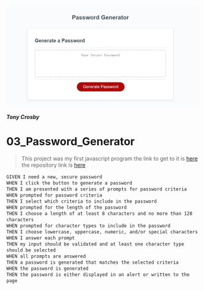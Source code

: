 <a href="http://tonycrosby.net/03_password_generator"><img src="./assets/Capture.JPG" title="password generator" alt="Password Generator"></a>

***Tony Crosby***

# 03_Password_Generator

> This project was my first javascript program the link to get to it is <a href="https://tonycrosby-tech.github.io/03_password_generator/" rel="password_generator">here</a> the repository link is <a href="https://github.com/tonycrosby-tech/03_password_generator" rel="repository">here</a>

```
GIVEN I need a new, secure password
WHEN I click the button to generate a password
THEN I am presented with a series of prompts for password criteria
WHEN prompted for password criteria
THEN I select which criteria to include in the password
WHEN prompted for the length of the password
THEN I choose a length of at least 8 characters and no more than 128 characters
WHEN prompted for character types to include in the password
THEN I choose lowercase, uppercase, numeric, and/or special characters
WHEN I answer each prompt
THEN my input should be validated and at least one character type should be selected
WHEN all prompts are answered
THEN a password is generated that matches the selected criteria
WHEN the password is generated
THEN the password is either displayed in an alert or written to the page
```
